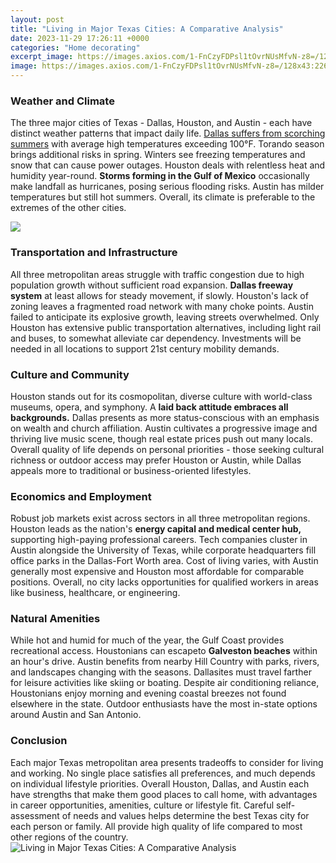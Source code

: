 ```yaml
---
layout: post
title: "Living in Major Texas Cities: A Comparative Analysis"
date: 2023-11-29 17:26:11 +0000
categories: "Home decorating"
excerpt_image: https://images.axios.com/1-FnCzyFDPsl1tOvrNUsMfvN-z8=/128x43:2267x1247/1366x768/2019/05/21/1558475243703.png
image: https://images.axios.com/1-FnCzyFDPsl1tOvrNUsMfvN-z8=/128x43:2267x1247/1366x768/2019/05/21/1558475243703.png
---
```


### Weather and Climate
The three major cities of Texas - Dallas, Houston, and Austin - each have distinct weather patterns that impact daily life. [Dallas suffers from scorching summers](https://notiziedioggi.github.io/2024-01-09-la-povert-xe0-dell-isola-di-nauru-dipendenza-economica-e-risorse-esaurite/) with average high temperatures exceeding 100°F. Torando season brings additional risks in spring. Winters see freezing temperatures and snow that can cause power outages. Houston deals with relentless heat and humidity year-round. **Storms forming in the Gulf of Mexico** occasionally make landfall as hurricanes, posing serious flooding risks. Austin has milder temperatures but still hot summers. Overall, its climate is preferable to the extremes of the other cities. 

![](https://livingcost.org/assets/photo/cost/united-states/tx.jpg)
### Transportation and Infrastructure
All three metropolitan areas struggle with traffic congestion due to high population growth without sufficient road expansion. **Dallas freeway system** at least allows for steady movement, if slowly. Houston's lack of zoning leaves a fragmented road network with many choke points. Austin failed to anticipate its explosive growth, leaving streets overwhelmed. Only Houston has extensive public transportation alternatives, including light rail and buses, to somewhat alleviate car dependency. Investments will be needed in all locations to support 21st century mobility demands.
### Culture and Community
Houston stands out for its cosmopolitan, diverse culture with world-class museums, opera, and symphony. A **laid back attitude embraces all backgrounds.** Dallas presents as more status-conscious with an emphasis on wealth and church affiliation. Austin cultivates a progressive image and thriving live music scene, though real estate prices push out many locals. Overall quality of life depends on personal priorities - those seeking cultural richness or outdoor access may prefer Houston or Austin, while Dallas appeals more to traditional or business-oriented lifestyles. 
### Economics and Employment 
Robust job markets exist across sectors in all three metropolitan regions. Houston leads as the nation's **energy capital and medical center hub,** supporting high-paying professional careers. Tech companies cluster in Austin alongside the University of Texas, while corporate headquarters fill office parks in the Dallas-Fort Worth area. Cost of living varies, with Austin generally most expensive and Houston most affordable for comparable positions. Overall, no city lacks opportunities for qualified workers in areas like business, healthcare, or engineering. 
### Natural Amenities
While hot and humid for much of the year, the Gulf Coast provides recreational access. Houstonians can escapeto **Galveston beaches** within an hour's drive. Austin benefits from nearby Hill Country with parks, rivers, and landscapes changing with the seasons. Dallasites must travel farther for leisure activities like skiing or boating. Despite air conditioning reliance, Houstonians enjoy morning and evening coastal breezes not found elsewhere in the state. Outdoor enthusiasts have the most in-state options around Austin and San Antonio.
### Conclusion 
Each major Texas metropolitan area presents tradeoffs to consider for living and working. No single place satisfies all preferences, and much depends on individual lifestyle priorities. Overall Houston, Dallas, and Austin each have strengths that make them good places to call home, with advantages in career opportunities, amenities, culture or lifestyle fit. Careful self-assessment of needs and values helps determine the best Texas city for each person or family. All provide high quality of life compared to most other regions of the country.
![Living in Major Texas Cities: A Comparative Analysis](https://images.axios.com/1-FnCzyFDPsl1tOvrNUsMfvN-z8=/128x43:2267x1247/1366x768/2019/05/21/1558475243703.png)